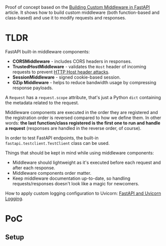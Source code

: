 Proof of concept based on the [Building Custom Middleware in FastAPI](https://semaphoreci.com/blog/custom-middleware-fastapi) article.
It shows how to build custom middleware (both function-based and class-based) and use it to modify requests and responses.

# TLDR

FastAPI built-in middleware components:
- **CORSMiddleware** - includes CORS headers in responses.
- **TrustedHostMiddleware** - validates the `Host` header of incoming requests to prevent [HTTP Host header attacks](https://portswigger.net/web-security/host-header).
- **SessionMiddleware** - signed cookie-based session.
- **GZip Middleware** - helps to reduce bandwidth usage by compressing response payloads.

A `Request` has a `request.scope` attribute, that's just a Python `dict` containing the metadata related to the request.

Middleware components are executed in the order they are registered and the registration order is reversed compared to how we define them. In other words: **the last function/class registered is the first one to run and handle a request** (responses are handled in the reverse order, of course).

In order to test FastAPI endpoints, the built-in `fastapi.testclient.TestClient` class can be used.

Things that should be kept in mind while using middleware components:
- Middleware should lightweight as it's executed before each request and after each response.
- Middleware components order matter.
- Keep middleware documentation up-to-date, so handling requests/responses doesn't look like a magic for newcomers.

How to apply custom logging configuration to Uvicorn: [FastAPI and Uvicorn Logging](https://gist.github.com/liviaerxin/d320e33cbcddcc5df76dd92948e5be3b).

# PoC

## Setup